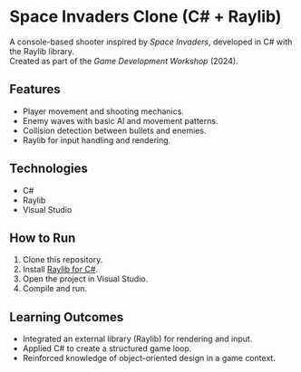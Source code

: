 # Space Invaders Clone (C# + Raylib)

A console-based shooter inspired by *Space Invaders*, developed in C# with the Raylib library.  
Created as part of the *Game Development Workshop* (2024).

## Features
- Player movement and shooting mechanics.
- Enemy waves with basic AI and movement patterns.
- Collision detection between bullets and enemies.
- Raylib for input handling and rendering.

## Technologies
- C#
- Raylib
- Visual Studio

## How to Run
1. Clone this repository.
2. Install [Raylib for C#](https://www.raylib.com/).
3. Open the project in Visual Studio.
4. Compile and run.

## Learning Outcomes
- Integrated an external library (Raylib) for rendering and input.
- Applied C# to create a structured game loop.
- Reinforced knowledge of object-oriented design in a game context.

